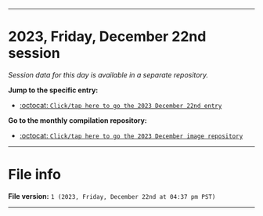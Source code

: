 
***

# 2023, Friday, December 22nd session

_Session data for this day is available in a separate repository._

**Jump to the specific entry:**

- [:octocat: `Click/tap here to go the 2023 December 22nd entry`](https://github.com/seanpm2001/SeansLifeArchive_Images_ModernSmurfsVillage_Y2023_V5/tree/SeansLifeArchive_ModernSmurfsVillage_Y2023_V5_Main-dev/12_December/22/)

**Go to the monthly compilation repository:**

- [:octocat: `Click/tap here to go the 2023 December image repository`](https://github.com/seanpm2001/SeansLifeArchive_Images_ModernSmurfsVillage_Y2023_V5/)

***

# File info

**File version:** `1 (2023, Friday, December 22nd at 04:37 pm PST)`

***
